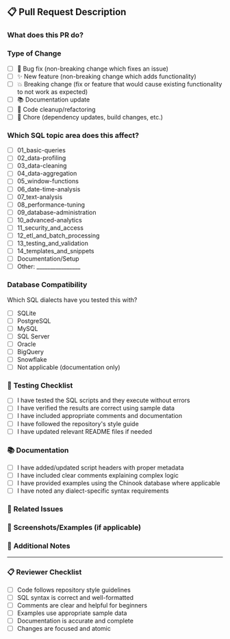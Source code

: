 ## 📋 **Pull Request Description**

### What does this PR do?
<!-- Briefly describe the changes in this pull request -->

### Type of Change
- [ ] 🐛 Bug fix (non-breaking change which fixes an issue)
- [ ] ✨ New feature (non-breaking change which adds functionality)
- [ ] 💥 Breaking change (fix or feature that would cause existing functionality to not work as expected)
- [ ] 📚 Documentation update
- [ ] 🧹 Code cleanup/refactoring
- [ ] 🔧 Chore (dependency updates, build changes, etc.)

### Which SQL topic area does this affect?
- [ ] 01_basic-queries
- [ ] 02_data-profiling
- [ ] 03_data-cleaning
- [ ] 04_data-aggregation
- [ ] 05_window-functions
- [ ] 06_date-time-analysis
- [ ] 07_text-analysis
- [ ] 08_performance-tuning
- [ ] 09_database-administration
- [ ] 10_advanced-analytics
- [ ] 11_security_and_access
- [ ] 12_etl_and_batch_processing
- [ ] 13_testing_and_validation
- [ ] 14_templates_and_snippets
- [ ] Documentation/Setup
- [ ] Other: ________________

### Database Compatibility
Which SQL dialects have you tested this with?
- [ ] SQLite
- [ ] PostgreSQL
- [ ] MySQL
- [ ] SQL Server
- [ ] Oracle
- [ ] BigQuery
- [ ] Snowflake
- [ ] Not applicable (documentation only)

### 🧪 **Testing Checklist**
- [ ] I have tested the SQL scripts and they execute without errors
- [ ] I have verified the results are correct using sample data
- [ ] I have included appropriate comments and documentation
- [ ] I have followed the repository's style guide
- [ ] I have updated relevant README files if needed

### 📚 **Documentation**
- [ ] I have added/updated script headers with proper metadata
- [ ] I have included clear comments explaining complex logic
- [ ] I have provided examples using the Chinook database where applicable
- [ ] I have noted any dialect-specific syntax requirements

### 🔗 **Related Issues**
<!-- Link any related issues using: Fixes #123, Closes #456, Addresses #789 -->

### 📸 **Screenshots/Examples** (if applicable)
<!-- Add screenshots of query results or new documentation -->

### 📝 **Additional Notes**
<!-- Any additional information, context, or considerations for reviewers -->

---

### 📋 **Reviewer Checklist**
- [ ] Code follows repository style guidelines
- [ ] SQL syntax is correct and well-formatted
- [ ] Comments are clear and helpful for beginners
- [ ] Examples use appropriate sample data
- [ ] Documentation is accurate and complete
- [ ] Changes are focused and atomic
